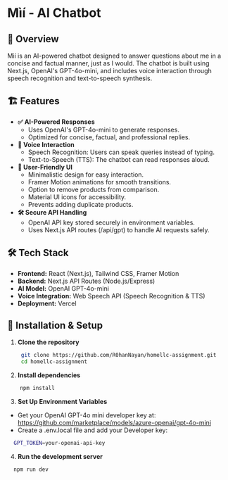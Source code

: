 # Mìí - AI Chatbot

## 🚀 Overview

Mìí is an AI-powered chatbot designed to answer questions about me in a concise and factual manner, just as I would. The chatbot is built using Next.js, OpenAI's GPT-4o-mini, and includes voice interaction through speech recognition and text-to-speech synthesis.

## 🏗 Features

- **✅ AI-Powered Responses**
  - Uses OpenAI's GPT-4o-mini to generate responses.
  - Optimized for concise, factual, and professional replies.
- **🎤 Voice Interaction**
  - Speech Recognition: Users can speak queries instead of typing.
  - Text-to-Speech (TTS): The chatbot can read responses aloud.
- **🌟 User-Friendly UI**
  - Minimalistic design for easy interaction.
  - Framer Motion animations for smooth transitions.
  - Option to remove products from comparison.
  - Material UI icons for accessibility.
  - Prevents adding duplicate products.
- **🛠️ Secure API Handling**
  - OpenAI API key stored securely in environment variables.
  - Uses Next.js API routes (/api/gpt) to handle AI requests safely.

## 🛠 Tech Stack

- **Frontend:** React (Next.js), Tailwind CSS, Framer Motion
- **Backend:** Next.js API Routes (Node.js/Express)
- **AI Model:** OpenAI GPT-4o-mini
- **Voice Integration:** Web Speech API (Speech Recognition & TTS)
- **Deployment:** Vercel

## 🚀 Installation & Setup

1. **Clone the repository**

   ```sh
    git clone https://github.com/R0hanNayan/homellc-assignment.git
    cd homellc-assignment
   ```
2. **Install dependencies**

```sh
    npm install
```

3. **Set Up Environment Variables**

- Get your OpenAI GPT-4o mini developer key at:
  https://github.com/marketplace/models/azure-openai/gpt-4o-mini
- Create a .env.local file and add your Developer key:

```sh
  GPT_TOKEN=your-openai-api-key
```

4. **Run the development server**

```sh
  npm run dev
```
